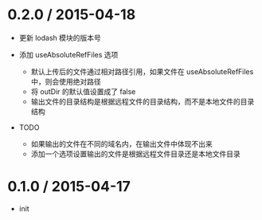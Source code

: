 
0.2.0 / 2015-04-18
==================

  * 更新 lodash 模块的版本号
  * 添加 useAbsoluteRefFiles 选项

    - 默认上传后的文件通过相对路径引用，如果文件在 useAbsoluteRefFiles 中，则会使用绝对路径
    - 将 outDir 的默认值设置成了 false
    - 输出文件的目录结构是根据远程文件的目录结构，而不是本地文件的目录结构

  * TODO

    - 如果输出的文件在不同的域名内，在输出文件中体现不出来
    - 添加一个选项设置输出的文件是根据远程文件目录还是本地文件目录

0.1.0 / 2015-04-17
==================

  * init

